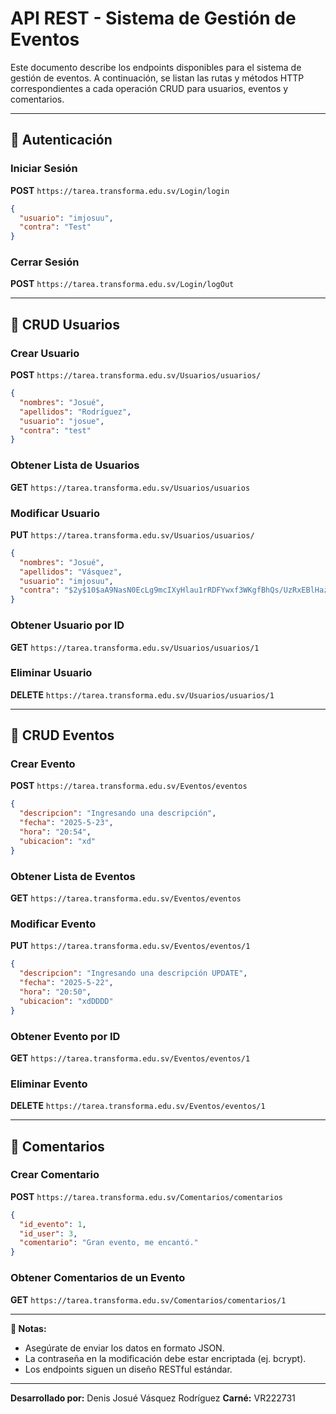# API REST - Sistema de Gestión de Eventos

Este documento describe los endpoints disponibles para el sistema de gestión de eventos. A continuación, se listan las rutas y métodos HTTP correspondientes a cada operación CRUD para usuarios, eventos y comentarios.

---

## 🔐 Autenticación

### Iniciar Sesión  
**POST** `https://tarea.transforma.edu.sv/Login/login`

```json
{
  "usuario": "imjosuu",
  "contra": "Test"
}
```

### Cerrar Sesión  
**POST** `https://tarea.transforma.edu.sv/Login/logOut`

---

## 👤 CRUD Usuarios

### Crear Usuario  
**POST** `https://tarea.transforma.edu.sv/Usuarios/usuarios/`

```json
{
  "nombres": "Josué",
  "apellidos": "Rodríguez",
  "usuario": "josue",
  "contra": "test"
}
```

### Obtener Lista de Usuarios  
**GET** `https://tarea.transforma.edu.sv/Usuarios/usuarios`

### Modificar Usuario  
**PUT** `https://tarea.transforma.edu.sv/Usuarios/usuarios/`

```json
{
  "nombres": "Josué",
  "apellidos": "Vásquez",
  "usuario": "imjosuu",
  "contra": "$2y$10$aA9NasN0EcLg9mcIXyHlau1rRDFYwxf3WKgfBhQs/UzRxEBlHazq."
}
```

### Obtener Usuario por ID  
**GET** `https://tarea.transforma.edu.sv/Usuarios/usuarios/1`

### Eliminar Usuario  
**DELETE** `https://tarea.transforma.edu.sv/Usuarios/usuarios/1`

---

## 📅 CRUD Eventos

### Crear Evento  
**POST** `https://tarea.transforma.edu.sv/Eventos/eventos`

```json
{
  "descripcion": "Ingresando una descripción",
  "fecha": "2025-5-23",
  "hora": "20:54",
  "ubicacion": "xd"
}
```

### Obtener Lista de Eventos  
**GET** `https://tarea.transforma.edu.sv/Eventos/eventos`

### Modificar Evento  
**PUT** `https://tarea.transforma.edu.sv/Eventos/eventos/1`

```json
{
  "descripcion": "Ingresando una descripción UPDATE",
  "fecha": "2025-5-22",
  "hora": "20:50",
  "ubicacion": "xdDDDD"
}
```

### Obtener Evento por ID  
**GET** `https://tarea.transforma.edu.sv/Eventos/eventos/1`

### Eliminar Evento  
**DELETE** `https://tarea.transforma.edu.sv/Eventos/eventos/1`

---

## 💬 Comentarios

### Crear Comentario  
**POST** `https://tarea.transforma.edu.sv/Comentarios/comentarios`

```json
{
  "id_evento": 1,
  "id_user": 3,
  "comentario": "Gran evento, me encantó."
}
```

### Obtener Comentarios de un Evento  
**GET** `https://tarea.transforma.edu.sv/Comentarios/comentarios/1`

---

**📌 Notas:**
- Asegúrate de enviar los datos en formato JSON.
- La contraseña en la modificación debe estar encriptada (ej. bcrypt).
- Los endpoints siguen un diseño RESTful estándar.

---

**Desarrollado por:** Denis Josué Vásquez Rodríguez
**Carné:** VR222731
